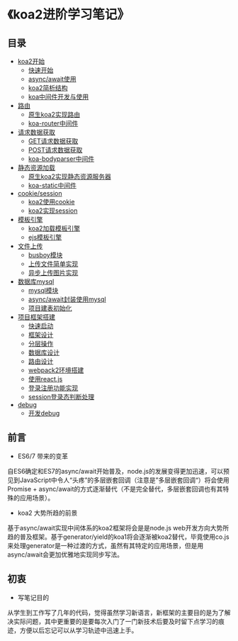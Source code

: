 # 《koa2进阶学习笔记》

## 目录
* [koa2开始]()
    * [快速开始](https://github.com/ChenShenhai/koa2-note/blob/master/note/start/quick.md)
    * [async/await使用](https://github.com/ChenShenhai/koa2-note/blob/master/note/start/async.md)
    * [koa2简析结构](https://github.com/ChenShenhai/koa2-note/blob/master/note/start/info.md)
    * [koa中间件开发与使用](https://github.com/ChenShenhai/koa2-note/blob/master/note/start/middleware.md)
* [路由]()
    * [原生koa2实现路由](https://github.com/ChenShenhai/koa2-note/blob/master/note/route/simple.md)
    * [koa-router中间件](https://github.com/ChenShenhai/koa2-note/blob/master/note/route/koa-router.md)
* [请求数据获取]()
    * [GET请求数据获取](https://github.com/ChenShenhai/koa2-note/blob/master/note/request/get.md)
    * [POST请求数据获取](https://github.com/ChenShenhai/koa2-note/blob/master/note/request/post.md)
    * [koa-bodyparser中间件](https://github.com/ChenShenhai/koa2-note/blob/master/note/request/post-use-middleware.md)
* [静态资源加载]()
    * [原生koa2实现静态资源服务器](https://github.com/ChenShenhai/koa2-note/blob/master/note/static/server.md)
    * [koa-static中间件](https://github.com/ChenShenhai/koa2-note/blob/master/note/static/middleware.md)
* [cookie/session]()
    * [koa2使用cookie](https://github.com/ChenShenhai/koa2-note/blob/master/note/cookie/info.md)
    * [koa2实现session](https://github.com/ChenShenhai/koa2-note/blob/master/note/session/info.md)
* [模板引擎]()
    * [koa2加载模板引擎](https://github.com/ChenShenhai/koa2-note/blob/master/note/template/add.md)
    * [ejs模板引擎](https://github.com/ChenShenhai/koa2-note/blob/master/note/template/ejs.md)
* [文件上传]()
    * [busboy模块](https://github.com/ChenShenhai/koa2-note/blob/master/note/upload/busboy.md)
    * [上传文件简单实现](https://github.com/ChenShenhai/koa2-note/blob/master/note/upload/simple.md)
    * [异步上传图片实现](https://github.com/ChenShenhai/koa2-note/blob/master/note/upload/pic-async.md)
* [数据库mysql]()
    * [mysql模块](https://github.com/ChenShenhai/koa2-note/blob/master/note/mysql/info.md)    
    * [async/await封装使用mysql](https://github.com/ChenShenhai/koa2-note/blob/master/note/mysql/async.md)
    * [项目建表初始化](https://github.com/ChenShenhai/koa2-note/blob/master/note/mysql/init.md)
* [项目框架搭建]()
    * [快速启动](https://github.com/ChenShenhai/koa2-note/blob/master/note/project/start.md)
    * [框架设计](https://github.com/ChenShenhai/koa2-note/blob/master/note/project/framework.md)
    * [分层操作](https://github.com/ChenShenhai/koa2-note/blob/master/note/project/layer.md)
    * [数据库设计](https://github.com/ChenShenhai/koa2-note/blob/master/note/project/sql.md)
    * [路由设计](https://github.com/ChenShenhai/koa2-note/blob/master/note/project/route.md)
    * [webpack2环境搭建](https://github.com/ChenShenhai/koa2-note/blob/master/note/project/webpack2.md)
    * [使用react.js](https://github.com/ChenShenhai/koa2-note/blob/master/note/project/react.md)
    * [登录注册功能实现](https://github.com/ChenShenhai/koa2-note/blob/master/note/project/sign.md)
    * [session登录态判断处理](https://github.com/ChenShenhai/koa2-note/blob/master/note/project/session.md) 
* [debug]()
    * [开发debug](https://github.com/ChenShenhai/koa2-note/blob/master/note/debug/info.md)

## 前言
- ES6/7 带来的变革

自ES6确定和ES7的async/await开始普及，node.js的发展变得更加迅速，可以预见到JavaScript中令人“头疼”的多层嵌套回调（注意是”多层嵌套回调“）将会使用Promise + async/await的方式逐渐替代（不是完全替代，多层嵌套回调也有其特殊的应用场景）。

- koa2 大势所趋的前景

基于async/await实现中间体系的koa2框架将会是是node.js web开发方向大势所趋的普及框架。基于generator/yield的koa1将会逐渐被koa2替代，毕竟使用co.js来处理generator是一种过渡的方式，虽然有其特定的应用场景，但是用async/await会更加优雅地实现同步写法。

## 初衷

- 写笔记目的

从学生到工作写了几年的代码，觉得虽然学习新语言，新框架的主要目的是为了解决实际问题，其中更重要的是要每次入门了一门新技术后要及时留下点学习的痕迹，方便以后忘记可以从学习轨迹中迅速上手。

